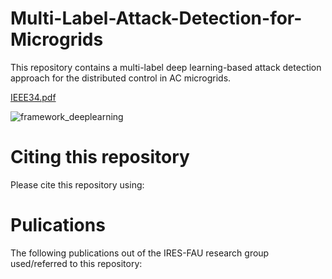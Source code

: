 # Multi-Label-Attack-Detection-for-Microgrids

This repository contains a multi-label deep learning-based attack detection approach for the distributed control in AC microgrids.

[IEEE34.pdf](https://github.com/IRES-FAU/Multi-Label-Attack-Detection-for-Microgrids/files/6718327/IEEE34.pdf)


![framework_deeplearning](https://user-images.githubusercontent.com/32277926/123473486-a09fcc00-d5c6-11eb-8c85-47ee783a517d.png)

# Citing this repository
Please cite this repository using:


# Pulications
The following publications out of the IRES-FAU research group used/referred to this repository:
